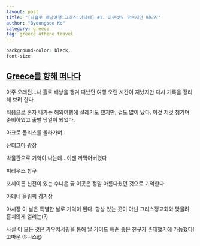 ```yaml
---
layout: post
title: "[나홀로 배낭여행:그리스:아테네] #1. 아무것도 모르지만 떠나자"
author: "Byoungsoo Ko"
category: greece
tag: greece athene travel
---
```






```css
background-color: black;
font-size
```

##  [Greece를 향해 떠나다]()


아주 오래전...나 홀로 배낭을 챙겨 떠났던 여행
오랜 시간이 지났지만 다시 기록을 정리해 보려 한다.

처음으로 혼자 나가는 해외여행에 설레기도 했지만, 겁도 많이 났다.
이것 저것 챙기며 준비하였고 출발 당일이 되었다.



아크로 폴리스를 올라가며..


산티그마 광장




박물관으로 기억이 나는데...이젠 까먹어버렸다




피레우스 항구


포세이돈 신전이 있는 수니온 곶
이곳은 정말 아름다웠던 것으로 기억한다




아테네 올림픽 경기장







야시장
이 날은 특별한 날로 기억이 된다.
항상 있는 곳이 아닌 그리스정교회와 맞물려 흔치않게 열리는(?)





사실 이 모든 것은 카우치서핑을 통해 날 가이드 해준 좋은 친구가 존재했기에
가능했다! 고마운 야니스@

